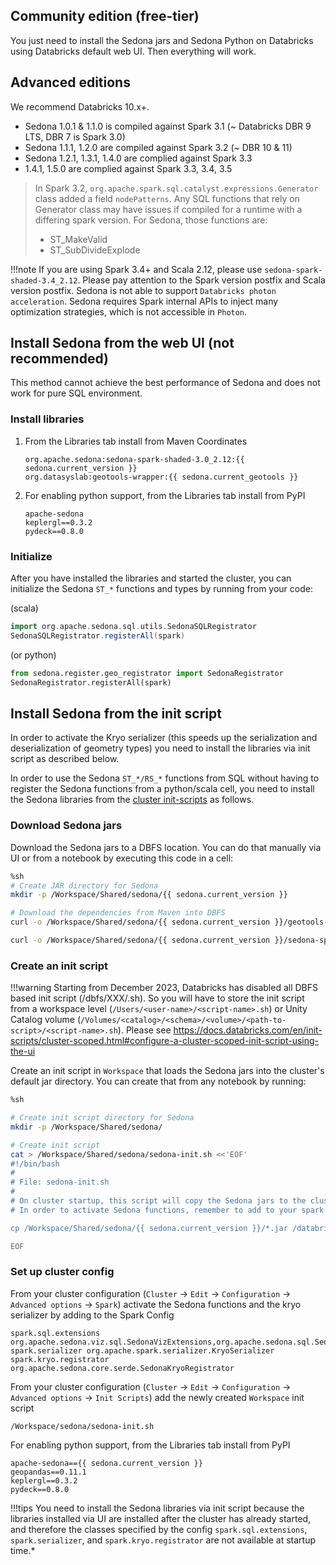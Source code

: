 ## Community edition (free-tier)

You just need to install the Sedona jars and Sedona Python on Databricks using Databricks default web UI. Then everything will work.

## Advanced editions

We recommend Databricks 10.x+.

* Sedona 1.0.1 & 1.1.0 is compiled against Spark 3.1 (~ Databricks DBR 9 LTS, DBR 7 is Spark 3.0)
* Sedona 1.1.1, 1.2.0 are compiled against Spark 3.2 (~ DBR 10 & 11)
* Sedona 1.2.1, 1.3.1, 1.4.0 are complied against Spark 3.3
* 1.4.1, 1.5.0 are complied against Spark 3.3, 3.4, 3.5

> In Spark 3.2, `org.apache.spark.sql.catalyst.expressions.Generator` class added a field `nodePatterns`. Any SQL functions that rely on Generator class may have issues if compiled for a runtime with a differing spark version. For Sedona, those functions are:
>
> * ST_MakeValid
> * ST_SubDivideExplode

!!!note
	If you are using Spark 3.4+ and Scala 2.12, please use `sedona-spark-shaded-3.4_2.12`. Please pay attention to the Spark version postfix and Scala version postfix. Sedona is not able to support `Databricks photon acceleration`. Sedona requires Spark internal APIs to inject many optimization strategies, which is not accessible in `Photon`.

## Install Sedona from the web UI (not recommended)

This method cannot achieve the best performance of Sedona and does not work for pure SQL environment.

### Install libraries

1) From the Libraries tab install from Maven Coordinates

    ```
    org.apache.sedona:sedona-spark-shaded-3.0_2.12:{{ sedona.current_version }}
    org.datasyslab:geotools-wrapper:{{ sedona.current_geotools }}
    ```

2) For enabling python support, from the Libraries tab install from PyPI

    ```
    apache-sedona
    keplergl==0.3.2
    pydeck==0.8.0
    ```

### Initialize

After you have installed the libraries and started the cluster, you can initialize the Sedona `ST_*` functions and types by running from your code:

(scala)

```scala
import org.apache.sedona.sql.utils.SedonaSQLRegistrator
SedonaSQLRegistrator.registerAll(spark)
```

(or python)

```python
from sedona.register.geo_registrator import SedonaRegistrator
SedonaRegistrator.registerAll(spark)
```

## Install Sedona from the init script

In order to activate the Kryo serializer (this speeds up the serialization and deserialization of geometry types) you need to install the libraries via init script as described below.

In order to use the Sedona `ST_*/RS_*` functions from SQL without having to register the Sedona functions from a python/scala cell, you need to install the Sedona libraries from the [cluster init-scripts](https://docs.databricks.com/clusters/init-scripts.html) as follows.

### Download Sedona jars

Download the Sedona jars to a DBFS location. You can do that manually via UI or from a notebook by executing this code in a cell:

```bash
%sh
# Create JAR directory for Sedona
mkdir -p /Workspace/Shared/sedona/{{ sedona.current_version }}

# Download the dependencies from Maven into DBFS
curl -o /Workspace/Shared/sedona/{{ sedona.current_version }}/geotools-wrapper-{{ sedona.current_geotools }}.jar "https://repo1.maven.org/maven2/org/datasyslab/geotools-wrapper/{{ sedona.current_geotools }}/geotools-wrapper-{{ sedona.current_geotools }}.jar"

curl -o /Workspace/Shared/sedona/{{ sedona.current_version }}/sedona-spark-shaded-3.4_2.12-{{ sedona.current_version }}.jar "https://repo1.maven.org/maven2/org/apache/sedona/sedona-spark-shaded-3.4_2.12/{{ sedona.current_version }}/sedona-spark-shaded-3.4_2.12-{{ sedona.current_version }}.jar"
```

### Create an init script

!!!warning
    Starting from December 2023, Databricks has disabled all DBFS based init script (/dbfs/XXX/<script-name>.sh).  So you will have to store the init script from a workspace level (`/Users/<user-name>/<script-name>.sh`) or Unity Catalog volume (`/Volumes/<catalog>/<schema>/<volume>/<path-to-script>/<script-name>.sh`). Please see https://docs.databricks.com/en/init-scripts/cluster-scoped.html#configure-a-cluster-scoped-init-script-using-the-ui

Create an init script in `Workspace` that loads the Sedona jars into the cluster's default jar directory. You can create that from any notebook by running:

```bash
%sh

# Create init script directory for Sedona
mkdir -p /Workspace/Shared/sedona/

# Create init script
cat > /Workspace/Shared/sedona/sedona-init.sh <<'EOF'
#!/bin/bash
#
# File: sedona-init.sh
#
# On cluster startup, this script will copy the Sedona jars to the cluster's default jar directory.
# In order to activate Sedona functions, remember to add to your spark configuration the Sedona extensions: "spark.sql.extensions org.apache.sedona.viz.sql.SedonaVizExtensions,org.apache.sedona.sql.SedonaSqlExtensions"

cp /Workspace/Shared/sedona/{{ sedona.current_version }}/*.jar /databricks/jars

EOF
```

### Set up cluster config

From your cluster configuration (`Cluster` -> `Edit` -> `Configuration` -> `Advanced options` -> `Spark`) activate the Sedona functions and the kryo serializer by adding to the Spark Config

```
spark.sql.extensions org.apache.sedona.viz.sql.SedonaVizExtensions,org.apache.sedona.sql.SedonaSqlExtensions
spark.serializer org.apache.spark.serializer.KryoSerializer
spark.kryo.registrator org.apache.sedona.core.serde.SedonaKryoRegistrator
```

From your cluster configuration (`Cluster` -> `Edit` -> `Configuration` -> `Advanced options` -> `Init Scripts`) add the newly created `Workspace` init script

```
/Workspace/sedona/sedona-init.sh
```

For enabling python support, from the Libraries tab install from PyPI

```
apache-sedona=={{ sedona.current_version }}
geopandas==0.11.1
keplergl==0.3.2
pydeck==0.8.0
```

!!!tips
	You need to install the Sedona libraries via init script because the libraries installed via UI are installed after the cluster has already started, and therefore the classes specified by the config `spark.sql.extensions`, `spark.serializer`, and `spark.kryo.registrator` are not available at startup time.*
